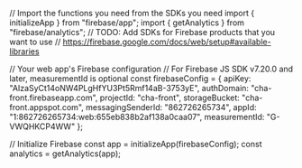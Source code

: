 // Import the functions you need from the SDKs you need
import { initializeApp } from "firebase/app";
import { getAnalytics } from "firebase/analytics";
// TODO: Add SDKs for Firebase products that you want to use
// https://firebase.google.com/docs/web/setup#available-libraries

// Your web app's Firebase configuration
// For Firebase JS SDK v7.20.0 and later, measurementId is optional
const firebaseConfig = {
  apiKey: "AIzaSyCt14oNW4PLgHfYU3Pt5Rmf14aB-3753yE",
  authDomain: "cha-front.firebaseapp.com",
  projectId: "cha-front",
  storageBucket: "cha-front.appspot.com",
  messagingSenderId: "862726265734",
  appId: "1:862726265734:web:655eb838b2af138a0caa07",
  measurementId: "G-VWQHKCP4WW"
};

// Initialize Firebase
const app = initializeApp(firebaseConfig);
const analytics = getAnalytics(app);